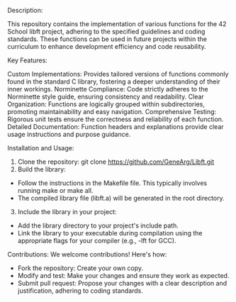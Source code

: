 Description:

This repository contains the implementation of various functions for the 42 School libft project, adhering to the specified guidelines and coding standards. These functions can be used in future projects within the curriculum to enhance development efficiency and code reusability.

Key Features:

Custom Implementations: Provides tailored versions of functions commonly found in the standard C library, fostering a deeper understanding of their inner workings.
Norminette Compliance: Code strictly adheres to the Norminette style guide, ensuring consistency and readability.
Clear Organization: Functions are logically grouped within subdirectories, promoting maintainability and easy navigation.
Comprehensive Testing: Rigorous unit tests ensure the correctness and reliability of each function.
Detailed Documentation: Function headers and explanations provide clear usage instructions and purpose guidance.

Installation and Usage:
1. Clone the repository: git clone https://github.com/GeneArg/Libft.git
2. Build the library:
- Follow the instructions in the Makefile file. This typically involves running make or make all.
- The compiled library file (libft.a) will be generated in the root directory.
3. Include the library in your project:
- Add the library directory to your project's include path.
- Link the library to your executable during compilation using the appropriate flags for your compiler (e.g., -lft for GCC).

Contributions:
We welcome contributions! Here's how:
- Fork the repository: Create your own copy.
- Modify and test: Make your changes and ensure they work as expected.
- Submit pull request: Propose your changes with a clear description and justification, adhering to coding standards.
